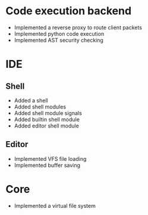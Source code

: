 # Code execution backend
- Implemented a reverse proxy to route client packets
- Implemented python code execution
- Implemented AST security checking

# IDE
## Shell
- Added a shell
- Added shell modules
- Added shell module signals
- Added builtin shell module
- Added editor shell module

## Editor
- Implemented VFS file loading
- Implemented buffer saving

# Core
- Implemented a virtual file system

